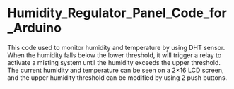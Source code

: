 # Humidity_Regulator_Panel_Code_for_Arduino
  This code used to monitor humidity and temperature by using DHT sensor. When the humidity falls below the lower threshold, it will trigger a relay to activate a misting system until the humidity exceeds the upper threshold.
  The current humidity and temperature can be seen on a 2×16 LCD screen, and the upper humidity threshold can be modified by using 2 push buttons.
